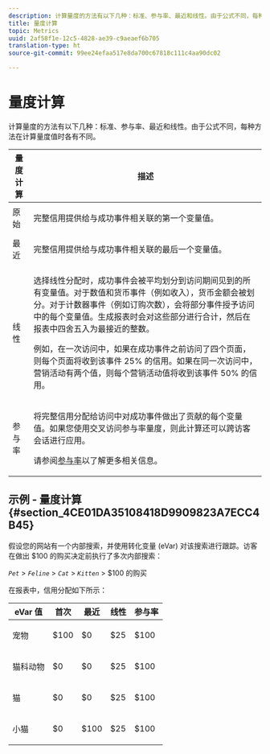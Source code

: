 ```yaml
---
description: 计算量度的方法有以下几种：标准、参与率、最近和线性。由于公式不同，每种方法在计算量度值时各有不同。
title: 量度计算
topic: Metrics
uuid: 2af58f1e-12c5-4828-ae39-c9aeaef6b705
translation-type: ht
source-git-commit: 99ee24efaa517e8da700c67818c111c4aa90dc02

---
```



# 量度计算

计算量度的方法有以下几种：标准、参与率、最近和线性。由于公式不同，每种方法在计算量度值时各有不同。

<table id="table_6F81A12174D84124B7FD81FBBEDF18A2"> 
 <thead> 
  <tr> 
   <th colname="col1" class="entry"> 量度计算 </th> 
   <th colname="col2" class="entry"> 描述 </th> 
  </tr> 
 </thead>
 <tbody> 
  <tr> 
   <td colname="col1"> 原始 </td> 
   <td colname="col2"> <p>完整信用提供给与成功事件相关联的第一个变量值。 </p> </td> 
  </tr> 
  <tr> 
   <td colname="col1"> 最近 </td> 
   <td colname="col2"> <p>完整信用提供给与成功事件相关联的最后一个变量值。 </p> </td> 
  </tr> 
  <tr> 
   <td colname="col1"> 线性 </td> 
   <td colname="col2"> <p>选择线性分配时，成功事件会被平均划分到访问期间见到的所有变量值。对于数值和货币事件（例如<span class="term">收入</span>），货币金额会被划分。对于计数器事件（例如<span class="term">订购次数</span>），会将部分事件授予访问中的每个变量值。生成报表时会对这些部分进行合计，然后在报表中四舍五入为最接近的整数。 </p> <p>例如，在一次访问中，如果在成功事件之前访问了四个页面，则每个页面将收到该事件 25% 的信用。如果在同一次访问中，<span class="varname">营销活动</span>有两个值，则每个营销活动值将收到该事件 50% 的信用。 </p> </td> 
  </tr> 
  <tr> 
   <td colname="col1"> 参与率 </td> 
   <td colname="col2"> <p>将完整信用分配给访问中对成功事件做出了贡献的每个变量值。如果您使用交叉访问参与率量度，则此计算还可以跨访客会话进行应用。 </p> <p>请参阅<a href="/help/components/c-variables/c-metrics/metrics-participation.md"  >参与率</a>以了解更多相关信息。 </p> </td> 
  </tr> 
 </tbody> 
</table>

## 示例 - 量度计算 {#section_4CE01DA35108418D9909823A7ECC4B45}

假设您的网站有一个内部搜索，并使用转化变量 (eVar) 对该搜索进行跟踪。访客在做出 $100 的购买决定前执行了多次内部搜索：

*`Pet`* > *`Feline`* > *`Cat`* > *`Kitten`* > $100 的购买

在报表中，信用分配如下所示：

<table id="table_91A7244E77854838A8392B49366FB445"> 
 <thead> 
  <tr> 
   <th colname="col1" class="entry"> eVar 值 </th> 
   <th colname="col2" class="entry"> 首次 </th> 
   <th colname="col3" class="entry"> 最近 </th> 
   <th colname="col4" class="entry"> 线性 </th> 
   <th colname="col5" class="entry"> 参与率 </th> 
  </tr> 
 </thead>
 <tbody> 
  <tr> 
   <td colname="col1"> <p>宠物 </p> </td> 
   <td colname="col2"> <p>$100 </p> </td> 
   <td colname="col3"> <p>$0 </p> </td> 
   <td colname="col4"> <p>$25 </p> </td> 
   <td colname="col5"> <p>$100 </p> </td> 
  </tr> 
  <tr> 
   <td colname="col1"> <p>猫科动物 </p> </td> 
   <td colname="col2"> <p>$0 </p> </td> 
   <td colname="col3"> <p>$0 </p> </td> 
   <td colname="col4"> <p>$25 </p> </td> 
   <td colname="col5"> <p>$100 </p> </td> 
  </tr> 
  <tr> 
   <td colname="col1"> <p>猫 </p> </td> 
   <td colname="col2"> <p>$0 </p> </td> 
   <td colname="col3"> <p>$0 </p> </td> 
   <td colname="col4"> <p>$25 </p> </td> 
   <td colname="col5"> <p>$100 </p> </td> 
  </tr> 
  <tr> 
   <td colname="col1"> <p>小猫 </p> </td> 
   <td colname="col2"> <p>$0 </p> </td> 
   <td colname="col3"> <p>$100 </p> </td> 
   <td colname="col4"> <p>$25 </p> </td> 
   <td colname="col5"> <p>$100 </p> </td> 
  </tr> 
 </tbody> 
</table>

